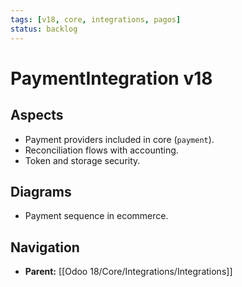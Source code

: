 ```yaml
---
tags: [v18, core, integrations, pagos]
status: backlog
---
```

# PaymentIntegration v18

## Aspects
- Payment providers included in core (`payment`).
- Reconciliation flows with accounting.
- Token and storage security.

## Diagrams
- Payment sequence in ecommerce.




## Navigation
- **Parent:** [[Odoo 18/Core/Integrations/Integrations]]

